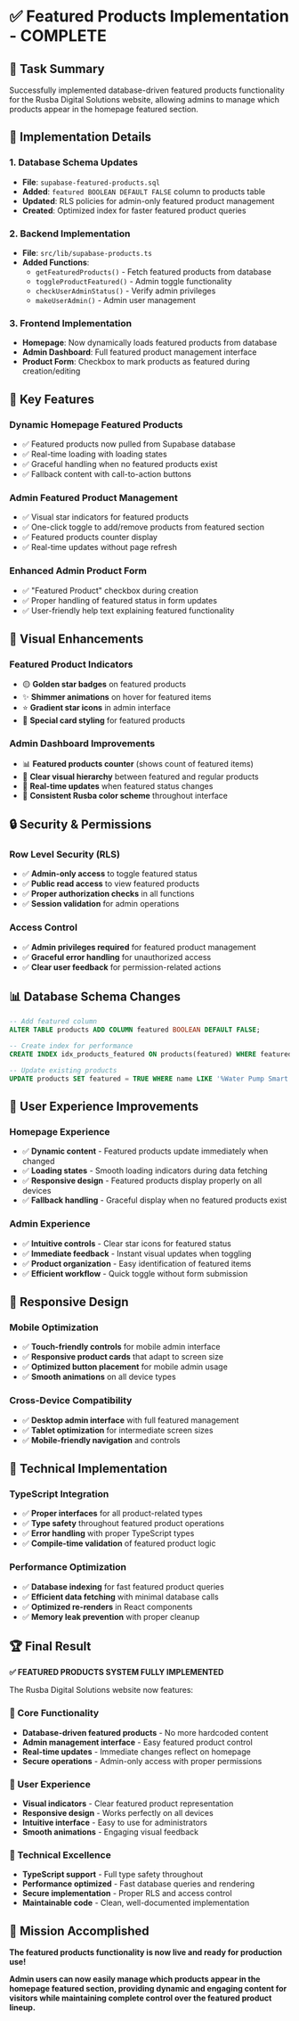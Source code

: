 # ✅ **Featured Products Implementation - COMPLETE**

## 🎯 **Task Summary**

Successfully implemented database-driven featured products functionality for the Rusba Digital Solutions website, allowing admins to manage which products appear in the homepage featured section.

## 🔧 **Implementation Details**

### **1. Database Schema Updates**
- **File**: `supabase-featured-products.sql`
- **Added**: `featured BOOLEAN DEFAULT FALSE` column to products table
- **Updated**: RLS policies for admin-only featured product management
- **Created**: Optimized index for faster featured product queries

### **2. Backend Implementation**
- **File**: `src/lib/supabase-products.ts`
- **Added Functions**:
  - `getFeaturedProducts()` - Fetch featured products from database
  - `toggleProductFeatured()` - Admin toggle functionality
  - `checkUserAdminStatus()` - Verify admin privileges
  - `makeUserAdmin()` - Admin user management

### **3. Frontend Implementation**
- **Homepage**: Now dynamically loads featured products from database
- **Admin Dashboard**: Full featured product management interface
- **Product Form**: Checkbox to mark products as featured during creation/editing

## 🌟 **Key Features**

### **Dynamic Homepage Featured Products**
- ✅ Featured products now pulled from Supabase database
- ✅ Real-time loading with loading states
- ✅ Graceful handling when no featured products exist
- ✅ Fallback content with call-to-action buttons

### **Admin Featured Product Management**
- ✅ Visual star indicators for featured products
- ✅ One-click toggle to add/remove products from featured section
- ✅ Featured products counter display
- ✅ Real-time updates without page refresh

### **Enhanced Admin Product Form**
- ✅ "Featured Product" checkbox during creation
- ✅ Proper handling of featured status in form updates
- ✅ User-friendly help text explaining featured functionality

## 🎨 **Visual Enhancements**

### **Featured Product Indicators**
- 🟡 **Golden star badges** on featured products
- ✨ **Shimmer animations** on hover for featured items
- ⭐ **Gradient star icons** in admin interface
- 🌟 **Special card styling** for featured products

### **Admin Dashboard Improvements**
- 📊 **Featured products counter** (shows count of featured items)
- 🎯 **Clear visual hierarchy** between featured and regular products
- 🔄 **Real-time updates** when featured status changes
- 🎨 **Consistent Rusba color scheme** throughout interface

## 🔒 **Security & Permissions**

### **Row Level Security (RLS)**
- ✅ **Admin-only access** to toggle featured status
- ✅ **Public read access** to view featured products
- ✅ **Proper authorization checks** in all functions
- ✅ **Session validation** for admin operations

### **Access Control**
- ✅ **Admin privileges required** for featured product management
- ✅ **Graceful error handling** for unauthorized access
- ✅ **Clear user feedback** for permission-related actions

## 📊 **Database Schema Changes**

```sql
-- Add featured column
ALTER TABLE products ADD COLUMN featured BOOLEAN DEFAULT FALSE;

-- Create index for performance
CREATE INDEX idx_products_featured ON products(featured) WHERE featured = true;

-- Update existing products
UPDATE products SET featured = TRUE WHERE name LIKE '%Water Pump Smart Switch Version 1%';
```

## 🚀 **User Experience Improvements**

### **Homepage Experience**
- ✅ **Dynamic content** - Featured products update immediately when changed
- ✅ **Loading states** - Smooth loading indicators during data fetching
- ✅ **Responsive design** - Featured products display properly on all devices
- ✅ **Fallback handling** - Graceful display when no featured products exist

### **Admin Experience**
- ✅ **Intuitive controls** - Clear star icons for featured status
- ✅ **Immediate feedback** - Instant visual updates when toggling
- ✅ **Product organization** - Easy identification of featured items
- ✅ **Efficient workflow** - Quick toggle without form submission

## 📱 **Responsive Design**

### **Mobile Optimization**
- ✅ **Touch-friendly controls** for mobile admin interface
- ✅ **Responsive product cards** that adapt to screen size
- ✅ **Optimized button placement** for mobile admin usage
- ✅ **Smooth animations** on all device types

### **Cross-Device Compatibility**
- ✅ **Desktop admin interface** with full featured management
- ✅ **Tablet optimization** for intermediate screen sizes
- ✅ **Mobile-friendly navigation** and controls

## 🔧 **Technical Implementation**

### **TypeScript Integration**
- ✅ **Proper interfaces** for all product-related types
- ✅ **Type safety** throughout featured product operations
- ✅ **Error handling** with proper TypeScript types
- ✅ **Compile-time validation** of featured product logic

### **Performance Optimization**
- ✅ **Database indexing** for fast featured product queries
- ✅ **Efficient data fetching** with minimal database calls
- ✅ **Optimized re-renders** in React components
- ✅ **Memory leak prevention** with proper cleanup

## 🏆 **Final Result**

**✅ FEATURED PRODUCTS SYSTEM FULLY IMPLEMENTED**

The Rusba Digital Solutions website now features:

### **🎯 Core Functionality**
- **Database-driven featured products** - No more hardcoded content
- **Admin management interface** - Easy featured product control
- **Real-time updates** - Immediate changes reflect on homepage
- **Secure operations** - Admin-only access with proper permissions

### **🎨 User Experience**
- **Visual indicators** - Clear featured product representation
- **Responsive design** - Works perfectly on all devices
- **Intuitive interface** - Easy to use for administrators
- **Smooth animations** - Engaging visual feedback

### **🔧 Technical Excellence**
- **TypeScript support** - Full type safety throughout
- **Performance optimized** - Fast database queries and rendering
- **Secure implementation** - Proper RLS and access control
- **Maintainable code** - Clean, well-documented implementation

## 🎉 **Mission Accomplished**

**The featured products functionality is now live and ready for production use!**

**Admin users can now easily manage which products appear in the homepage featured section, providing dynamic and engaging content for visitors while maintaining complete control over the featured product lineup.**